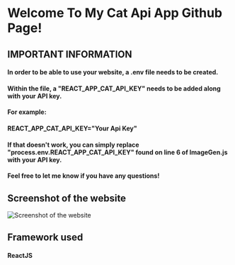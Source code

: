 # Welcome To My Cat Api App Github Page!

## IMPORTANT INFORMATION

#### In order to be able to use your website, a .env file needs to be created.
#### Within the file, a "REACT_APP_CAT_API_KEY" needs to be added along with your API key.
#### For example:
#### REACT_APP_CAT_API_KEY="Your Api Key"
#### If that doesn't work, you can simply replace "process.env.REACT_APP_CAT_API_KEY" found on line 6 of ImageGen.js with your API key.

#### Feel free to let me know if you have any questions!

## Screenshot of the website
![Screenshot of the website](https://i.imgur.com/4epXL2O.png)

## Framework used
#### ReactJS
